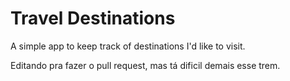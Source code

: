 # Travel Destinations

A simple app to keep track of destinations I'd like to visit.

Editando pra fazer o pull request, mas tá dificil demais esse trem.
